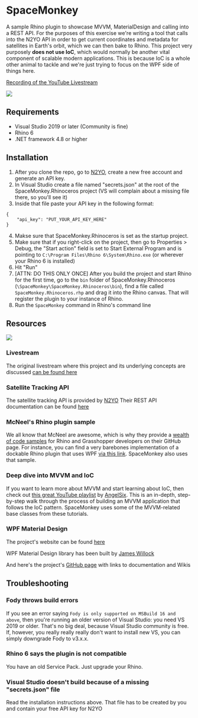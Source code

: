 # SpaceMonkey
A sample Rhino plugin to showcase MVVM, MaterialDesign and calling into a REST API. For the purposes of this exercise we're writing a tool that calls into the N2YO API in order to get current coordinates and metadata for satellites in Earth's orbit, which we can then bake to Rhino. This project very purposely **does not use IoC**, which would normally be another vital component of scalable modern applications. This is because IoC is a whole other animal to tackle and we're just trying to focus on the WPF side of things here.

[Recording of the YouTube Livestream](https://www.youtube.com/watch?v=s7WC-3DGpoI&t=1589s&ab_channel=EngineeringArchiTECHure)

![](https://github.com/enmerk4r/SpaceMonkey/blob/main/Assets/FrontPage.PNG)

## Requirements
- Visual Studio 2019 or later (Community is fine)
- Rhino 6
- .NET framework 4.8 or higher

## Installation
1. After you clone the repo, go to [N2YO](https://www.n2yo.com/login/register/), create a new free account and generate an API key. 
2. In Visual Studio create a file named "secrets.json" at the root of the SpaceMonkey.Rhinoceros project (VS will complain about a missing file there, so you'll see it)
3. Inside that file paste your API key in the following format:
```
{
    "api_key": "PUT_YOUR_API_KEY_HERE"
}
```
4. Makse sure that SpaceMonkey.Rhinoceros is set as the startup project. 
5. Make sure that if you right-click on the project, then go to Properties > Debug, the "Start action" field is set to Start External Program and is pointing to `C:\Program Files\Rhino 6\System\Rhino.exe` (or wherever your Rhino 6 is installed)
6. Hit "Run"
7. [ATTN: DO THIS ONLY ONCE] After you build the project and start Rhino for the first time, go to the `bin` folder of SpaceMonkey.Rhinoceros (`\SpaceMonkey\SpaceMonkey.Rhinoceros\bin`), find a file called `SpaceMonkey.Rhinoceros.rhp` and drag it into the Rhino canvas. That will register the plugin to your instance of Rhino.
8. Run the `SpaceMonkey` command in Rhino's command line

## Resources
![](https://github.com/enmerk4r/SpaceMonkey/blob/main/Assets/SpaceMonkey_1.gif)

### Livestream
The original livestream where this project and its underlying concepts are discussed [can be found here](https://www.youtube.com/watch?v=s7WC-3DGpoI&t=1589s&ab_channel=EngineeringArchiTECHure)

### Satellite Tracking API
The satellite tracking API is provided by [N2YO](https://www.n2yo.com/)
Their REST API documentation can be found [here](https://www.n2yo.com/api/)

### McNeel's Rhino plugin sample
We all know that McNeel are awesome, which is why they provide a [wealth of code samples](https://github.com/mcneel/rhino-developer-samples) for Rhino and Grasshopper developers on their GitHub page. For instance, you can find a very barebones implementation of a dockable Rhino plugin that uses WPF [via this link](https://github.com/mcneel/rhino-developer-samples/tree/7/rhinocommon/cs/SampleCsWpf). SpaceMonkey also uses that sample.

### Deep dive into MVVM and IoC
If you want to learn more about MVVM and start learning about IoC, then check out [this great YouTube playlist](https://www.youtube.com/playlist?list=PLrW43fNmjaQVYF4zgsD0oL9Iv6u23PI6M) by [AngelSix](https://www.youtube.com/c/AngelSix). This is an in-depth, step-by-step walk through the process of building an MVVM application that follows the IoC pattern. SpaceMonkey uses some of the MVVM-related base classes from these tutorials.

### WPF Material Design
The project's website can be found [here](http://materialdesigninxaml.net/)

WPF Material Design library has been built by [James Willock](https://github.com/ButchersBoy)

And here's the project's [GitHub page](https://github.com/MaterialDesignInXAML/MaterialDesignInXamlToolkit) with links to documentation and Wikis

## Troubleshooting
### Fody throws build errors
If you see an error saying `Fody is only supported on MSBuild 16 and above`, then you're running an older version of Visual Studio: you need VS 2019 or older. That's no big deal, because Visual Studio community is free. If, however, you really really really don't want to install new VS, you can simply downgrade Fody to v3.x.x.

### Rhino 6 says the plugin is not compatible
You have an old Service Pack. Just upgrade your Rhino.

### Visual Studio doesn't build because of a missing "secrets.json" file
Read the installation instructions above. That file has to be created by you and contain your free API key for N2YO

